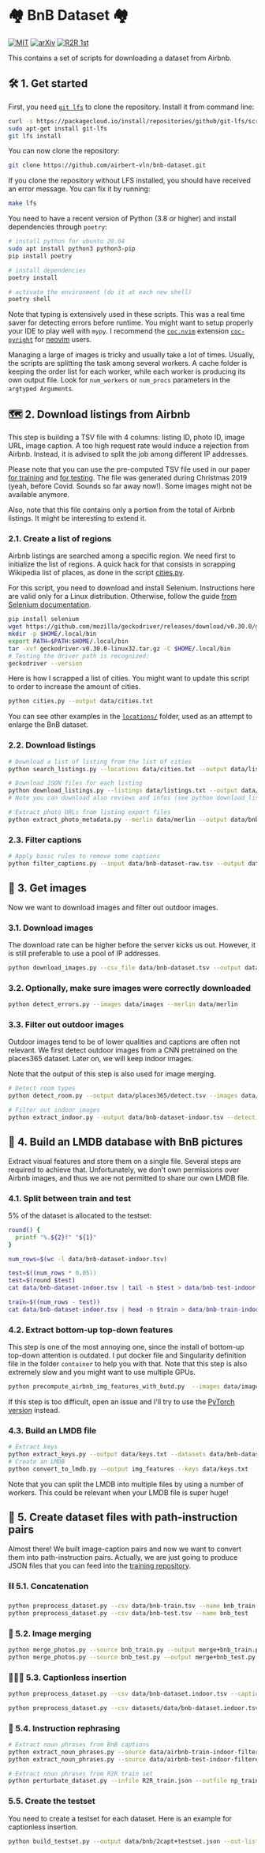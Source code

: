 # :houses: BnB Dataset :houses:

[![MIT](https://img.shields.io/github/license/airbert-vln/bnb-dataset?style=for-the-badge)](./LICENSE.md)
[![arXiv](https://img.shields.io/badge/arXiv-2108.09105-red.svg?style=for-the-badge)](https://arxiv.org/abs/2108.09105)
[![R2R 1st](https://img.shields.io/badge/R2R-🥇-green.svg?style=for-the-badge)](https://eval.ai/web/challenges/challenge-page/97/leaderboard/270)

This contains a set of scripts for downloading a dataset from Airbnb.


## :hammer_and_wrench: 1. Get started

First, you need [`git lfs`](https://git-lfs.github.com/) to clone the repository. Install it from command line:

```bash
curl -s https://packagecloud.io/install/repositories/github/git-lfs/script.deb.sh | sudo bash
sudo apt-get install git-lfs
git lfs install
```

You can now clone the repository:

```bash
git clone https://github.com/airbert-vln/bnb-dataset.git
```

If you clone the repository without LFS installed, you should have received an error message. You can fix it by running:

```bash
make lfs
```


You need to have a recent version of Python (3.8 or higher) and install dependencies through `poetry`:

```bash
# install python for ubuntu 20.04
sudo apt install python3 python3-pip 
pip install poetry

# install dependencies
poetry install

# activate the environment (do it at each new shell)
poetry shell
```


Note that typing is extensively used in these scripts. This was a real time saver for detecting errors before runtime. You might want to setup properly your IDE to play well with `mypy`. I recommend the [`coc.nvim`](https://github.com/neoclide/coc.nvim) extension [`coc-pyright`](https://github.com/fannheyward/coc-pyright) for [neovim](https://github.com/neovim/neovim/) users.

Managing a large of images is tricky and usually take a lot of times. Usually, the scripts are splitting the task among several workers. A cache folder is keeping the order list for each worker, while each worker is producing its own output file.
Look for `num_workers` or `num_procs` parameters in the `argtyped Arguments`.



## :world_map: 2. Download listings from Airbnb

This step is building a TSV file with 4 columns: listing ID, photo ID, image URL, image caption.
A too high request rate would induce a rejection from Airbnb. Instead, it is advised to split the job among different IP addresses.

Please note that you can use the pre-computed TSV file used in our paper [for training](./data/airbnb-train-indoor-filtered.tsv) and [for testing](./data/airbnb-train-indoor-filtered.tsv). The file was generated during Christmas 2019 (yeah, before Covid. Sounds so far away now!). Some images might not be available anymore.

Also, note that this file contains only a portion from the total of Airbnb listings. It might be interesting to extend it.


### 2.1. Create a list of regions

Airbnb listings are searched among a specific region. 
We need first to initialize the list of regions. A quick hack for that consists in scrapping Wikipedia list of places, as done in the script [cities.py](./cities.py).

For this script, you need to download and install Selenium. Instructions here are valid only for a Linux distribution. Otherwise, follow the guide [from Selenium documentation](https://selenium-python.readthedocs.io/installation.html).

```bash
pip install selenium
wget https://github.com/mozilla/geckodriver/releases/download/v0.30.0/geckodriver-v0.30.0-linux32.tar.gz
mkdir -p $HOME/.local/bin
export PATH=$PATH:$HOME/.local/bin
tar -xvf geckodriver-v0.30.0-linux32.tar.gz -C $HOME/.local/bin
# Testing the driver path is recognized:
geckodriver --version
``` 

Here is how I scrapped a list of cities. You might want to update this script to order to increase the amount of cities.

```bash
python cities.py --output data/cities.txt
```

You can see other examples in the [`locations/`](./locations/) folder, used as an attempt to enlarge the BnB dataset.

### 2.2. Download listings

```bash
# Download a list of listing from the list of cities
python search_listings.py --locations data/cities.txt --output data/listings

# Download JSON files for each listing
python download_listings.py --listings data/listings.txt --output data/merlin --with_photo
# Note you can download also reviews and infos (see python download_listings.py --help)

# Extract photo URLs from listing export files
python extract_photo_metadata.py --merlin data/merlin --output data/bnb-dataset-raw.tsv
```

### 2.3. Filter captions

```bash
# Apply basic rules to remove some captions
python filter_captions.py --input data/bnb-dataset-raw.tsv --output data/bnb-dataset.tsv
```

## :camera_flash: 3. Get images

Now we want to download images and filter out outdoor images.


### 3.1. Download images

The download rate can be higher before the server kicks us out. However, it is still preferable to use a pool of IP addresses.

```bash
python download_images.py --csv_file data/bnb-dataset.tsv --output data/images --correspondance /tmp/cache-download-images/
```


### 3.2. Optionally, make sure images were correctly downloaded

```bash
python detect_errors.py --images data/images --merlin data/merlin
```

### 3.3. Filter out outdoor images

Outdoor images tend to be of lower qualities and captions are often not relevant. 
We first detect outdoor images from a CNN pretrained on the places365 dataset. Later on, we will keep indoor images.

Note that the output of this step is also used for image merging.

```bash
# Detect room types
python detect_room.py --output data/places365/detect.tsv --images data/images

# Filter out indoor images
python extract_indoor.py --output data/bnb-dataset-indoor.tsv --detection data/places365/detect.tsv
```





## :minidisc: 4. Build an LMDB database with BnB pictures

Extract visual features and store them on a single file. Several steps are required to achieve that. Unfortunately, we don't own permissions over Airbnb images, and thus we are not permitted to share our own LMDB file.

### 4.1. Split between train and test

5% of the dataset is allocated to the testset:


```bash
round() {
  printf "%.${2}f" "${1}"
}

num_rows=$(wc -l data/bnb-dataset-indoor.tsv)

test=$((num_rows * 0.05))
test=$(round $test)
cat data/bnb-dataset-indoor.tsv | tail -n $test > data/bnb-test-indoor-filtered.tsv

train=$((num_rows - test))
cat data/bnb-dataset-indoor.tsv | head -n $train > data/bnb-train-indoor-filtered.tsv
```

### 4.2. Extract bottom-up top-down features

This step is one of the most annoying one, since the install of bottom-up top-down attention is outdated. I put docker file and Singularity definition file in the folder `container` to help you with that.
Note that this step is also extremely slow and you might want to use multiple GPUs.

```bash
python precompute_airbnb_img_features_with_butd.py  --images data/images
```

If this step is too difficult, open an issue and I'll try to use the [PyTorch version](https://github.com/MILVLG/bottom-up-attention.pytorch) instead.

### 4.3. Build an LMDB file


```bash
# Extract keys
python extract_keys.py --output data/keys.txt --datasets data/bnb-dataset.indoor.tsv
# Create an LMDB
python convert_to_lmdb.py --output img_features --keys data/keys.txt
```

Note that you can split the LMDB into multiple files by using a number of workers. This could be relevant when your LMDB file is super huge!

## :link: 5. Create dataset files with path-instruction pairs

Almost there! We built  image-caption pairs and now we want to convert them into path-instruction pairs.
Actually, we are just going to produce  JSON files that you can feed into the [training repository](https://github.com/airbert-vln/airbert/).

### :chains: 5.1. Concatenation

```bash
python preprocess_dataset.py --csv data/bnb-train.tsv --name bnb_train
python preprocess_dataset.py --csv data/bnb-test.tsv --name bnb_test
```



### :busts_in_silhouette: 5.2. Image merging

```bash
python merge_photos.py --source bnb_train.py --output merge+bnb_train.py --detection-dir data/places365 
python merge_photos.py --source bnb_test.py --output merge+bnb_test.py --detection-dir data/places365
```


### 👨‍👩‍👧 5.3. Captionless insertion

```bash
python preprocess_dataset.py --csv data/bnb-dataset.indoor.tsv --captionless True --min-caption 2 --min-length 4 --name 2capt+bnb_train

python preprocess_dataset.py --csv datasets/data/bnb-dataset.indoor.tsv --captionless True --min-caption 2 --min-length 4 --name 2capt+bnb_test
```

### 👣 5.4. Instruction rephrasing

```bash
# Extract noun phrases from BnB captions
python extract_noun_phrases.py --source data/airbnb-train-indoor-filtered.tsv --output data/bnb-train.np.tsv 
python extract_noun_phrases.py --source data/airbnb-test-indoor-filtered.tsv --output data/bnb-test.np.tsv 

# Extract noun phrases from R2R train set
python perturbate_dataset.py --infile R2R_train.json --outfile np_train.json --mode object --training True 

```

### 5.5. Create the testset

You need to create a testset for each dataset. Here is an example for captionless insertion.

```bash
python build_testset.py --output data/bnb/2capt+testset.json --out-listing False --captions 2capt+bnb_test.json

```
